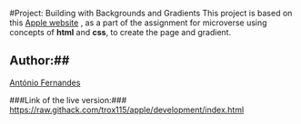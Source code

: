 #Project: Building with Backgrounds and Gradients
This project is based on this <a href="https://web.archive.org/web/20140301004610/http://www.apple.com/">Apple website</a> , as a part of the assignment for microverse using concepts of **html** and **css**, to create the page and gradient.


## Author:##
[António Fernandes](https://github.com/trox115/)

###Link of the live version:###
https://raw.githack.com/trox115/apple/development/index.html
